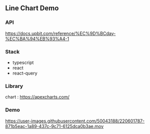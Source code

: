 ## Line Chart Demo

### API
https://docs.upbit.com/reference/%EC%9D%BCday-%EC%BA%94%EB%93%A4-1

### Stack
- typescript
- react
- react-query

### Library 
chart : https://apexcharts.com/

### Demo 

https://user-images.githubusercontent.com/50043188/220601787-871b5eac-1a89-437c-9c71-6125dca0b3ae.mov

